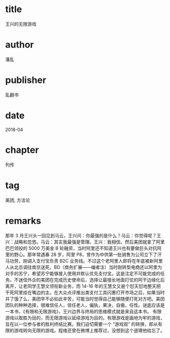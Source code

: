 # title
王兴的无限游戏

# author
潘乱

# publisher
乱翻书

# date
2018-04

# chapter
列传

# tag
美团, 方法论

# remarks
那年 3 月王兴头一回见到马云，王兴问：你最强的是什么？马云：你觉得呢？王兴：战略和忽悠。马云：其实我最强是管理。王兴：我相信。然后美团就拿了阿里巴巴领投的 5000 万美金 B 轮融资，当时阿里还不知道王兴也有要做巨头对抗阿里的野心。那年常遇春 28 岁，阿里 P8，曾作为中供第一批销售为公司立下了汗马功劳，刚调入支付宝负责 B2C 业务线。不过这个老阿里人即将在年底被新阿里人从北京调往南京送死，BD（商务扩展——编者注）当时刚转型电商还以阿里为对手的苏宁，希望苏宁能够接入使用并默认优先支付宝。这是注定不可能完成的任务。不迷信外企的美团在完成历史使命后，选择让最擅长地面打仗的阿干边缘化后离开，让老同学王慧文领衔新业务，而 14-16 年的王慧文又是个怼天怼地整天把干死阿里挂在嘴边的主。在大众点评推出类支付工具闪惠打开市场之后，如果当时并了饿了么，美团早不必如此辛苦，可能当时觉得自己能够随便打死对方吧。美团团队的种种选择，很难信任人，信任老人，偏执，果决，自傲，任性。谜底应该是一本书，《有限和无限游戏》，王兴边界与终局的思维模式就是来自这本书。 有限游戏以取胜为目的，而无限游戏以延续游戏为目的。有限游戏是画地为牢的游戏，旨在以一位参与者的胜利终结比赛。我们迫切需要一个 “游戏观” 的转换，即从有限的游戏转向无限的游戏。程维还曾在微博上推荐过，没想到这个道理他给忘了。

